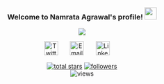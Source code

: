

<!--
**Namrata-Agrawal/Namrata-Agrawal** is a ✨ _special_ ✨ repository because its `README.md` (this file) appears on your GitHub profile.

Here are some ideas to get you started:

- 🔭 I’m currently working on ...
- 🌱 I’m currently learning ...
- 👯 I’m looking to collaborate on ...
- 🤔 I’m looking for help with ...
- 💬 Ask me about ...
- 📫 How to reach me: ...
- 😄 Pronouns: ...
- ⚡ Fun fact: ...
-->

<h3 align="center">
  Welcome to Namrata Agrawal's profile!
  <img src="https://media.giphy.com/media/hvRJCLFzcasrR4ia7z/giphy.gif" width="28">
</h3>

<!-- Typing SVG by DenverCoder1 - https://github.com/DenverCoder1/readme-typing-svg -->
<p align="center">
  <a href="https://github.com/DenverCoder1/readme-typing-svg"><img src="https://readme-typing-svg.herokuapp.com/?lines=Full-stack%20web%20developer;Self%20taught%20Machine%20Learning%20Engineer;Always%20Passionate%20for%20new%20skills&font=Fira%20Code&center=true&width=440&height=45&color=f75c7e&vCenter=true&size=22"></a>
</p>

<!-- Social icons section -->
<p align="center">
   <a href="https://twitter.com/travelcodingcat"><img width="32px" alt="Twitter" title="Twitter" src="https://i.imgur.com/LS08Auh.png"/></a>
  &#8287;&#8287;&#8287;&#8287;&#8287;
  <a href="aggarwalnamrata644@gmail.com"><img width="32px" alt="Email" title="Email" src="https://i.imgur.com/BzPmJl8.png"/></a>
  &#8287;&#8287;&#8287;&#8287;&#8287;
   <a href="https://www.linkedin.com/in/namrata-agrawal-/"><img width="32px" alt="LinkedIn" title="LinkedIn" src="https://i.imgur.com/mg8oOzZ.png"/></a>
  &#8287;&#8287;&#8287;&#8287;&#8287;
</p>

<!-- Social icon badges -->
<p align="center">
  <a href="https://github.com/Namrata-Agrawal?tab=repositories&sort=stargazers">
    <img alt="total stars" title="Total stars on GitHub" src="https://custom-icon-badges.herokuapp.com/badge/dynamic/json?logo=star&color=55960c&labelColor=488207&label=Stars&style=for-the-badge&query=%24.stars&url=https://api.github-star-counter.workers.dev/user/Namrata-Agrawal"/></a>
  <a href="https://github.com/Namrata-Agrawal?tab=followers">
    <img alt="followers" title="Follow me on Github" src="https://custom-icon-badges.herokuapp.com/github/followers/Namrata-Agrawal?color=236ad3&labelColor=1155ba&style=for-the-badge&logo=person-add&label=Follow&logoColor=white"/></a>
   <br><img alt="views" title="GitHub profile views" src="https://komarev.com/ghpvc/?username=Namrata-Agrawal"/>
</p>



